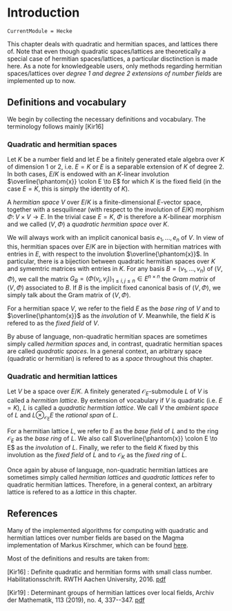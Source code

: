 # Introduction
```@meta
CurrentModule = Hecke
```


This chapter deals with quadratic and hermitian spaces, and lattices there of. 
Note that even though quadratic spaces/lattices are theoretically a special 
case of hermitian spaces/lattices, a particular disctinction is made here. As 
a note for knowledgeable users, only methods regarding hermitian spaces/lattices 
over _degree 1 and degree 2 extensions of number fields_ are implemented up to now.

## Definitions and vocabulary

We begin by collecting the necessary definitions and vocabulary.
The terminology follows mainly [Kir16]

### Quadratic and hermitian spaces

Let $K$ be a number field and let $E$ be a finitely generated etale algebra over 
$K$ of dimension 1 or 2, i.e. $E=K$ or $E$ is a separable extension of $K$ of 
degree 2. In both cases, $E/K$ is endowed with an $K$-linear involution 
$\overline{\phantom{x}} \colon E \to E$ for which $K$ is the fixed field (in the 
case $E=K$, this is simply the identity of $K$).

A *hermitian space* $V$ over $E/K$ is a finite-dimensional $E$-vector space, 
together with a sesquilinear (with respect to the involution of $E/K$) morphism 
$\Phi \colon V \times V \to E$. In the trivial case $E=K$, $\Phi$ is therefore 
a $K$-bilinear morphism and we called $(V, \Phi)$ a *quadratic hermitian space* 
over $K$.

We will always work with an implicit canonical basis $e_1, \ldots, e_n$ of $V$. 
In view of this, hermitian spaces over $E/K$ are in bijection with hermitian 
matrices with entries in $E$, with respect to the involution $\overline{\phantom{x}}$. 
In particular, there is a bijection between quadratic hermitian spaces over $K$ 
and symemtric matrices with entries in $K$.
For any basis $B = (v_1, \ldots, v_n)$ of $(V, \Phi)$, we call the matrix 
$G_B = (\Phi(v_i, v_j))_{1 \leq i, j \leq n} \in E^{n \times n}$ the *Gram matrix* 
of $(V, \Phi)$ associated to $B$. If $B$ is the implicit fixed canonical basis 
of $(V, \Phi)$, we simply talk about the Gram matrix of $(V, \Phi)$.

For a hermitian space $V$, we refer to the field $E$ as the *base ring* of $V$ and 
to $\overline{\phantom{x}}$ as the *involution* of $V$. Meanwhile, the field $K$ 
is refered to as the *fixed field* of $V$.

By abuse of language, non-quadratic hermitian spaces are sometimes simply called 
_hermitian spaces_ and, in contrast, quadratic hermitian spaces are called 
_quadratic spaces_. In a general context, an arbitrary space (quadratic or 
hermitian) is refered to as a _space_ throughout this chapter.

### Quadratic and hermitian lattices

Let $V$ be a space over $E/K$. A finitely generated $\mathcal O_E$-submodule $L$ 
of $V$ is called a *hermitian lattice*. By extension of vocabulary if $V$ is 
quadratic (i.e. $E=K$), $L$ is called a *quadratic hermitian lattice*. We call 
$V$ the *ambient space* of $L$ and $L\otimes_{\mathcal O_E} E$ the *rational span* 
of $L$.

For a hermitian lattice $L$, we refer to $E$ as the *base field* of $L$ and to 
the ring $\mathcal O_E$ as the *base ring* of $L$. We also call 
$\overline{\phantom{x}} \colon E \to E$ as the *involution* of $L$. Finally, we 
refer to the field $K$ fixed by this involution as the *fixed field* of $L$ and 
to $\mathcal O_K$ as the *fixed ring* of $L$.

Once again by abuse of language, non-quadratic hermitian lattices are sometimes 
simply called _hermitian lattices_ and _quadratic lattices_ refer to quadratic
hermitian lattices. Therefore, in a general context, an arbitrary lattice is 
refered to as a _lattice_ in this chapter.

## References

Many of the implemented algorithms for computing with quadratic and hermitian 
lattices over number fields are based on the Magma implementation of Markus 
Kirschmer, which can be found [here](http://www.math.rwth-aachen.de/~Markus.Kirschmer/magma/lat.html).

Most of the definitions and results are taken from:

[Kir16]
: Definite quadratic and hermitian forms with small class number. Habilitationsschrift. RWTH Aachen University, 2016. 
[pdf](http://www.math.rwth-aachen.de/~Markus.Kirschmer/papers/herm.pdf)

[Kir19]
: Determinant groups of hermitian lattices over local fields, Archiv der Mathematik, 113 (2019), no. 4, 337--347. 
[pdf](https://math.uni-paderborn.de/fileadmin/mathematik/AG-Computeralgebra/Publications-kirschmer/DETERMINANT_GROUPS_OF_HERMITIAN_LATTICES_OVER.pdf)

